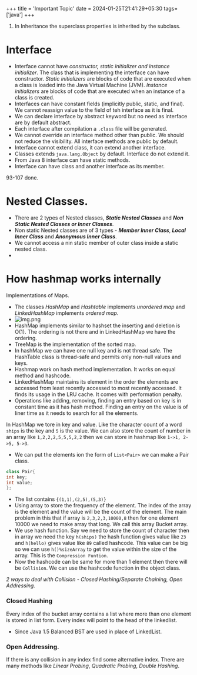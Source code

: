+++
title = 'Important Topic'
date = 2024-01-25T21:41:29+05:30
tags=['java']
+++


1. In Inheritance the superclass properties is inherited by the subclass.


# Interface
- Interface cannot have _constructor, static initializer and instance initializer_. The class that is implementing the interface can have constructor. _Static initializers_ are blocks of code that are executed when a class is loaded into the Java Virtual Machine (JVM). _Instance initializers_ are blocks of code that are executed when an instance of a class is created.
- Interfaces can have constant fields (implicitly public, static, and final). We cannot reassign value to the field of teh interface as it is final.
- We can declare interface by abstract keyword but no need as interface are by default abstract.
- Each interface after compilation a `.class` file will be generated.
- We cannot override an interface method other than public. We should not reduce the visibility. All interface methods are public by default.
- Interface cannot extend class, it can extend another interface.
- Classes extends `java.lang.Object` by default. Interface do not extend it.
- From Java 8 interface can have static methods.
- Interface can have class and another interface as its member.

93-107 done.

# Nested Classes.
- There are 2 types of Nested classes, _**Static Nested Classes**_ and _**Non Static Nested Classes or Inner Classes**_.
- Non static Nested classes are of 3 types - _**Member Inner Class**_, _**Local Inner Class**_ and _**Anonymous Inner Class**_.
- We cannot access a nin static member of outer class inside a static nested class.
- 

# How hashmap works internally

Implementations of Maps.
- The classes *HashMap* and *Hashtable* implements *unordered map* and *LinkedHashMap* implements *ordered map*.
- ![img.png](/images/img32.png)
- HashMap implements similar to hashset the inserting and deletion is O(1). The ordering is not there and in LinkedHashMap we have the ordering. 
- TreeMap is the implementation of the sorted map.
- In hashMap we can have one null key and is not thread safe. The HashTable class is thread-safe and permits only non-null values and keys.
- Hashmap work on hash method implementation. It works on equal method and hashcode.
- LinkedHashMap maintains its element in the order the elements are accessed from least recently accessed to most recently accessed. It finds its usage in the LRU cache. It comes with performation penalty.
- Operations like adding, removing, finding an entry based on key is in constant time as it has hash method. Finding an entry on the value is of liner time as it needs to search for all the elements.

In HashMap we tore in key and value. Like the character count of a word `ships` is the key and `5` is the value. We can also store the count of number in an array like `1,2,2,2,5,5,5,2,2` then we can store in hashmap like `1->1, 2->5, 5->3`.
- We can put the elements ion the form of `List<Pair>` we can make a Pair class. 
```java
class Pair{
int key;
int value;
};
```
- The list contains `{(1,1),(2,5),(5,3)}`
- Using array to store the frequency of the element. The index of the array is the element and the value will be the count of the element. The main problem in this that if array is `2,3,2,3,10000,8` then for one element 10000 we need to make array that long. We call this array Bucket array.
- We use hash function. Say we need to store the count of character then in array we need the key `h(ships)` the hash function gives value like `23` and `h(hello)` gives value like `89` called hashcode. This value can be big so we can use `h()%sizeArray` to get the value within the size of the array. This is the `Compression Funtion`.
- Now the hashcode can be same for more than 1 element then there will be `Collision`. We can use the hashcode function in the object class.

*2 ways to deal with Collision - Closed Hashing/Separate Chaining, Open Addressing.*

### Closed Hashing
Every index of the bucket array contains a list where more than one element is stored in list form.
Every index will point to the head of the linkedlist.
- Since Java 1.5 Balanced BST are used in place of LinkedList.

### Open Addressing.
If there is any collision in any index find some alternative index. There are many methods like *Linear Probing*, *Quadratic Probing*, *Double Hashing*.